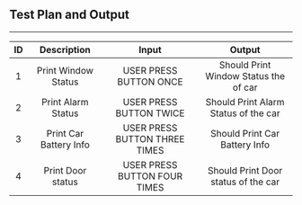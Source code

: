 ## Test Plan and Output
---
| ID | Description | Input | Output |
|:------:|:-------:|:------:|:------:|
| 1 | Print Window Status | USER PRESS BUTTON ONCE | Should Print Window Status the of car |
| 2 | Print Alarm Status | USER PRESS BUTTON TWICE | Should Print Alarm Status of the car |
| 3 | Print Car Battery Info | USER PRESS BUTTON THREE TIMES | Should Print Car Battery Info | Should Print Car Battery Info |
| 4 | Print Door status | USER PRESS BUTTON FOUR TIMES | Should Print Door status of the car |
